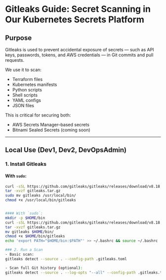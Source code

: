 # Gitleaks Guide: Secret Scanning in Our Kubernetes Secrets Platform

## Purpose

Gitleaks is used to prevent accidental exposure of secrets — such as API keys, passwords, tokens, and AWS credentials — in Git commits and pull requests.

We use it to scan:

- Terraform files
- Kubernetes manifests
- Python scripts
- Shell scripts
- YAML configs
- JSON files

This is critical for securing both:
- AWS Secrets Manager–based secrets
- Bitnami Sealed Secrets (coming soon)

---

## Local Use (Dev1, Dev2, DevOpsAdmin)

### 1. Install Gitleaks

#### With `sudo`:
```bash
curl -sSL https://github.com/gitleaks/gitleaks/releases/download/v8.18.1/gitleaks_8.18.1_linux_x64.tar.gz -o gitleaks.tar.gz
tar -xvzf gitleaks.tar.gz
sudo mv gitleaks /usr/local/bin/
chmod +x /usr/local/bin/gitleaks


#### With `sudo`:
mkdir -p $HOME/bin
curl -sSL https://github.com/gitleaks/gitleaks/releases/download/v8.18.1/gitleaks_8.18.1_linux_x64.tar.gz -o gitleaks.tar.gz
tar -xvzf gitleaks.tar.gz
mv gitleaks $HOME/bin/
chmod +x $HOME/bin/gitleaks
echo 'export PATH="$HOME/bin:$PATH"' >> ~/.bashrc && source ~/.bashrc

### 2. Run a Scan
- Basic scan:
gitleaks detect --source . --config-path .gitleaks.toml

- Scan full Git history (optional):
gitleaks detect --source . --log-opts "--all" --config-path .gitleaks.toml
